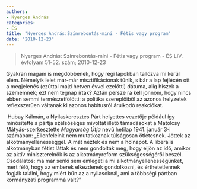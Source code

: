 ```yaml
---
authors: 
- Nyerges András
categories: 
- ÉS
title: "Nyerges András:Színrebontás-mini - Fétis vagy program"
date: "2010-12-23"
---
```

> Nyerges András: Színrebontás-mini - Fétis vagy program - ÉS LIV. évfolyam 51-52. szám; 2010-12-23

Gyakran magam is megdöbbenek, hogy régi lapokban tallózva mi kerül elém. Némelyik lelet már-már misztifikációnak tűnik, s bár a lap fejlécén ott a megjelenés (ezúttal majd hetven évvel ezelőtti) dátuma, alig hiszek a szememnek; ezt nem tegnap írták? Aztán persze rá kell jönnöm, hogy nincs ebben semmi természetfölötti: a politika szereplőiből az azonos helyzetek reflexszerűen váltanak ki azonos habitusról árulkodó reakciókat.

 Hubay Kálmán, a Nyilaskeresztes Párt helyettes vezetője például így minősítette a pártja szélsőséges mivoltát illető támadásokat a Matolcsy Mátyás-szerkesztette *Magyarság Útja* nevű hetilap 1941. január 3-i számában: „Ellenfeleink nem mutatkoznak túlságosan ötletesnek. Jöttek az alkotmányellenességgel. A mát nézték és nem a holnapot. A liberális alkotmányban fétist láttak és nem gondolták meg, hogy eljön az idő, amikor az aktív miniszterelnök is az alkotmányreform szükségességéről beszél. Csodálatos: ma már senki sem emlegeti a mi alkotmányellenességünket, mert félő, hogy az emberek elkezdenek gondolkozni, és érthetetlennek fogják találni, hogy miért bűn az a nyilasoknál, ami a többségi pártban kormányzati programmá vált?”
